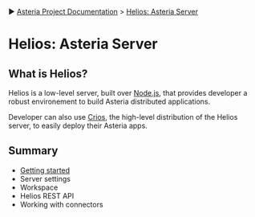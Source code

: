 :arrow_forward: [Asteria Project Documentation](https://github.com/asteria-project/asteria/blob/master/documentation/asteria-documentation.md) > [Helios: Asteria Server](https://github.com/asteria-project/asteria/blob/master/documentation/helios/helios.md)

# Helios: Asteria Server

## What is Helios?

Helios is a low-level server, built over [Node.js](https://nodejs.org/), that provides developer a robust environement to build Asteria distributed applications.

Developer can also use [Crios](https://github.com/asteria-project/asteria-crios), the high-level distribution of the Helios server, to easily deploy their Asteria apps.

## Summary

- [Getting started](https://github.com/asteria-project/asteria/blob/master/documentation/helios/getting-started.md)
- Server settings
- Workspace
- Helios REST API
- Working with connectors
